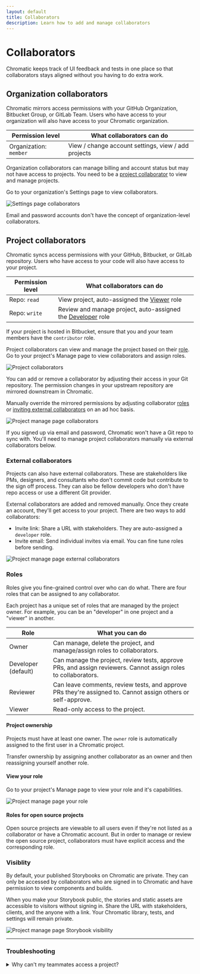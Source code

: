 ```yaml
---
layout: default
title: Collaborators
description: Learn how to add and manage collaborators
---
```


# Collaborators

Chromatic keeps track of UI feedback and tests in one place so that collaborators stays aligned without you having to do extra work.

## Organization collaborators

Chromatic mirrors access permissions with your GitHub Organization, Bitbucket Group, or GitLab Team. Users who have access to your organization will also have access to your Chromatic organization.

| Permission level       | What collaborators can do                           |
| ---------------------- | --------------------------------------------------- |
| Organization: `member` | View / change account settings, view / add projects |

Organization collaborators can manage billing and account status but may not have access to projects. You need to be a [project collaborator](#project-collaborators) to view and manage projects.

Go to your organization's Settings page to view collaborators.

![Settings page collaborators](img/collaborators-organization.png)

<div class="aside">
Email and password accounts don't have the concept of organization-level collaborators. 
</div>

## Project collaborators

Chromatic syncs access permissions with your GitHub, Bitbucket, or GitLab repository. Users who have access to your code will also have access to your project.

| Permission level | What collaborators can do                                             |
| ---------------- | --------------------------------------------------------------------- |
| Repo: `read`     | View project, auto-assigned the [Viewer](#roles) role                 |
| Repo: `write`    | Review and manage project, auto-assigned the [Developer](#roles) role |

<div class="aside">
If your project is hosted in Bitbucket, ensure that you and your team members have the <code>contributor</code> role.
</div>

Project collaborators can view and manage the project based on their [role](#roles). Go to your project's Manage page to view collaborators and assign roles.

![Project collaborators](img/collaborators-project.png)

You can add or remove a collaborator by adjusting their access in your Git repository. The permission changes in your upstream repository are mirrored downstream in Chromatic.

Manually override the mirrored permissions by adjusting collaborator [roles](#roles) or [inviting external collaborators](#external-collaborators) on an ad hoc basis.

![Project manage page collaborators](img/collaborators-project-git.png)

If you signed up via email and password, Chromatic won't have a Git repo to sync with. You'll need to manage project collaborators manually via external collaborators below.

### External collaborators

Projects can also have external collaborators. These are stakeholders like PMs, designers, and consultants who don't commit code but contribute to the sign off process. They can also be fellow developers who don't have repo access or use a different Git provider.

External collaborators are added and removed manually. Once they create an account, they'll get access to your project. There are two ways to add collaborators:

- Invite link: Share a URL with stakeholders. They are auto-assigned a `developer` role.
- Invite email: Send individual invites via email. You can fine tune roles before sending.

![Project manage page external collaborators](img/collaborators-project-external.png)

### Roles

Roles give you fine-grained control over who can do what. There are four roles that can be assigned to any collaborator.

Each project has a unique set of roles that are managed by the project owner. For example, you can be an "developer" in one project and a "viewer" in another.

| Role                | What you can do                                                                                                |
| ------------------- | -------------------------------------------------------------------------------------------------------------- |
| Owner               | Can manage, delete the project, and manage/assign roles to collaborators.                                      |
| Developer (default) | Can manage the project, review tests, approve PRs, and assign reviewers. Cannot assign roles to collaborators. |
| Reviewer            | Can leave comments, review tests, and approve PRs they're assigned to. Cannot assign others or self-approve.   |
| Viewer              | Read-only access to the project.                                                                               |

#### Project ownership

Projects must have at least one owner. The `owner` role is automatically assigned to the first user in a Chromatic project.

Transfer ownership by assigning another collaborator as an owner and then reassigning yourself another role.

#### View your role

Go to your project's Manage page to view your role and it's capabilities.

![Project manage page your role](img/collaborators-role.png)

#### Roles for open source projects

Open source projects are viewable to all users even if they're not listed as a collaborator or have a Chromatic account. But in order to manage or review the open source project, collaborators must have explicit access and the corresponding role.

### Visiblity

By default, your published Storybooks on Chromatic are private. They can only be accessed by collaborators who are signed in to Chromatic and have permission to view components and builds.

When you make your Storybook public, the stories and static assets are accessible to visitors without signing in. Share the URL with stakeholders, clients, and the anyone with a link. Your Chromatic library, tests, and settings will remain private.

![Project manage page Storybook visibility](img/collaborators-visibility.png)

---

### Troubleshooting

<details>
<summary>Why can't my teammates access a project?</summary>

Chromatic syncs permissions at the account _and_ repo level. Check that your teammates are listed as collaborators in your GitHub, GitLab, or Bitbucket repository.

If they aren't listed, please add them and try accessing the Chromatic project again (you may have to sign in again). Learn more about [access control](access).

</details>
